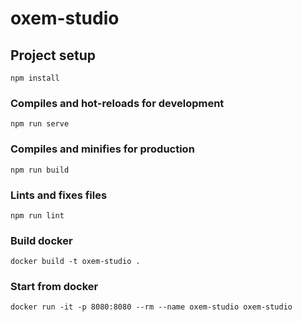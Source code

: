 # oxem-studio

## Project setup
```
npm install
```

### Compiles and hot-reloads for development
```
npm run serve
```

### Compiles and minifies for production
```
npm run build
```

### Lints and fixes files
```
npm run lint
```

### Build docker
```
docker build -t oxem-studio .
```

### Start from docker
```
docker run -it -p 8080:8080 --rm --name oxem-studio oxem-studio
```
